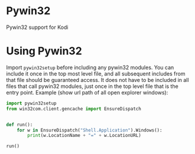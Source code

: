 Pywin32
=======

Pywin32 support for Kodi


# Using Pywin32
Import `pywin32setup` before including any pywin32 modules.  You can include it once in the top most level file, and all subsequent includes from that file should be guaranteed access.  It does not have to be included in all files that call pywin32 modules, just once in the top level file that is the entry point.  Example (show url path of all open explorer windows):

```python
import pywin32setup
from win32com.client.gencache import EnsureDispatch


def run():
    for w in EnsureDispatch("Shell.Application").Windows():
        print(w.LocationName + "=" + w.LocationURL)

run()
```
